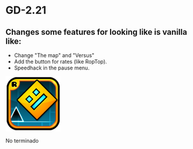 # GD-2.21
## Changes some features for looking like is vanilla like:

- Change "The map" and "Versus"
- Add the button for rates (like RopTop).
- Speedhack in the pause menu.


<img src="logo.png" width="150" alt="the mod's logo" />

No terminado